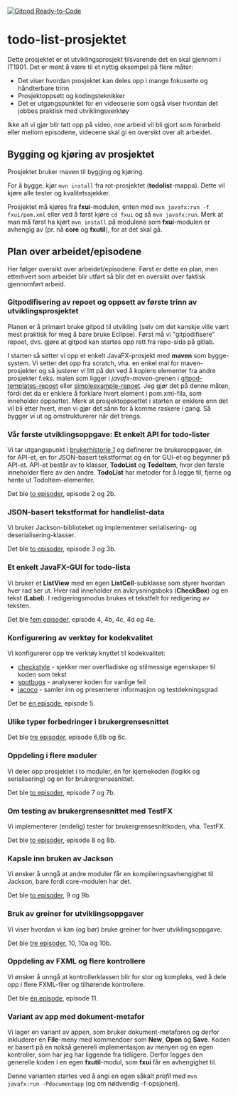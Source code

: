 [![Gitpod Ready-to-Code](https://img.shields.io/badge/Gitpod-Ready--to--Code-blue?logo=gitpod)](https://gitpod.stack.it.ntnu.no/#https://gitlab.stud.idi.ntnu.no/it1901/todo-list) 

# todo-list-prosjektet

Dette prosjektet er et utviklingsprosjekt tilsvarende det en skal gjennom i IT1901. Det er ment å være til et nyttig eksempel på flere måter:
- Det viser hvordan prosjektet kan deles opp i mange fokuserte og håndterbare trinn
- Prosjektoppsett og kodingsteknikker
- Det er utgangspunktet for en videoserie som også viser hvordan det jobbes praktisk med utviklingsverktøy

Ikke alt vi gjør blir tatt opp på video, noe arbeid vil bli gjort som forarbeid eller mellom episodene, videoene skal gi en oversikt over alt arbeidet. 

## Bygging og kjøring av prosjektet

Prosjektet bruker maven til bygging og kjøring.

For å bygge, kjør `mvn install` fra rot-prosjektet (**todolist**-mappa). Dette vil kjøre alle tester og kvalitetssjekker.

Prosjektet må kjøres fra **fxui**-modulen, enten med `mvn javafx:run -f fxui/pom.xml` eller ved å først kjøre `cd fxui` og så `mvn javafx:run`.
Merk at man må først ha kjørt `mvn install` på modulene som **fxui**-modulen er avhengig av (pr. nå **core** og **fxutil**), for at det skal gå.

## Plan over arbeidet/episodene

Her følger oversikt over arbeidet/episodene. Først er dette en plan, men etterhvert som arbeidet blir utført så blir det en oversikt over faktisk gjennomført arbeid.

### Gitpodifisering av repoet og oppsett av første trinn av utviklingsprosjektet

Planen er å primært bruke gitpod til utvikling (selv om det kanskje ville vært mest praktisk for meg å bare bruke Eclipse).
Først må vi "gitpodifisere" repoet, dvs. gjøre at gitpod kan startes opp rett fra repo-sida på gitlab.

I starten så setter vi opp et enkelt JavaFX-prosjekt med **maven** som bygge-system. Vi setter det opp fra scratch, vha. en enkel mal for
maven-prosjekter og så justerer vi litt på det ved å kopiere elementer fra andre prosjekter f.eks. malen som ligger i *javafx-maven*-grenen i
[gitpod-templates-repoet](https://gitlab.stud.idi.ntnu.no/it1901/gitpod-templates) eller [simpleexample-repoet](https://gitlab.stud.idi.ntnu.no/it1901/simpleexamepl).
Jeg gjør det på denne måten, fordi det da er enklere å forklare hvert element i pom.xml-fila, som inneholder oppsettet.
Merk at prosjektoppsettet i starten er enklere enn det vil bli etter hvert, men vi gjør det sånn for å komme raskere i gang.
Så bygger vi ut og omstrukturerer når det trengs.

### Vår første utviklingsoppgave: Et enkelt API for todo-lister

Vi tar utgangspunkt i [brukerhistorie 1](brukerhistorier.md) og definerer tre brukeroppgaver, én for API-et, en for JSON-basert tekstformat og én for GUI-et og begynner på API-et.
API-et består av to klasser, **TodoList** og **TodoItem**, hvor den første inneholder flere av den andre.
**TodoList** har metoder for å legge til, fjerne og hente ut TodoItem-elementer.

Det ble [to episoder](https://ntnu.cloud.panopto.eu/Panopto/Pages/Viewer.aspx?pid=54fc1b77-4d04-4fcb-8df2-ac32009ee479), episode 2 og 2b.

### JSON-basert tekstformat for handlelist-data

Vi bruker Jackson-biblioteket og implementerer serialisering- og deserialisering-klasser.

Det ble [to episoder](https://ntnu.cloud.panopto.eu/Panopto/Pages/Viewer.aspx?pid=048886e9-1d6b-4727-87e8-ac32008f58c6), episode 3 og 3b.

### Et enkelt JavaFX-GUI for todo-lista

Vi bruker et **ListView** med en egen **ListCell**-subklasse som styrer hvordan hver rad ser ut.
Hver rad inneholder en avkrysningsboks (**CheckBox**) og en tekst (**Label**).
I redigeringsmodus brukes et tekstfelt for redigering av teksten.

Det ble [fem episoder](https://ntnu.cloud.panopto.eu/Panopto/Pages/Viewer.aspx?pid=4c54ab10-3aeb-427c-9ed0-ac3200a06eea), episode 4, 4b, 4c, 4d og 4e.

### Konfigurering av verktøy for kodekvalitet

Vi konfigurerer opp tre verktøy knyttet til kodekvalitet:

- [checkstyle](https://checkstyle.sourceforge.io) - sjekker mer overfladiske og stilmessige egenskaper til koden som tekst
- [spotbugs](https://spotbugs.github.io/) - analyserer koden for vanlige feil
- [jacoco](https://www.jacoco.org) - samler inn og presenterer informasjon og testdekningsgrad

Det be [én episode](https://ntnu.cloud.panopto.eu/Panopto/Pages/Viewer.aspx?id=4ff212a2-15f2-4009-9ec3-ac38010531bc), episode 5.

### Ulike typer forbedringer i brukergrensesnittet

Det ble [tre episoder](https://ntnu.cloud.panopto.eu/Panopto/Pages/Viewer.aspx?pid=954e3cfb-8692-4d91-ac65-ac3d0140642a), episode 6,6b og 6c.


### Oppdeling i flere moduler

Vi deler opp prosjektet i to moduler, én for kjernekoden (logikk og serialisering) og en for brukergrensesnittet.

Det ble [to episoder](https://ntnu.cloud.panopto.eu/Panopto/Pages/Viewer.aspx?pid=a3a720db-ad1e-4d04-a0c9-ac3f00a893ef), episode 7 og 7b.

### Om testing av brukergrensesnittet med TestFX

Vi implementerer (endelig) tester for brukergrensesnittkoden, vha. TestFX.

Det ble [to episoder](https://ntnu.cloud.panopto.eu/Panopto/Pages/Viewer.aspx?pid=77561481-581a-4731-8867-ac41007ae0e9), episode 8 og 8b.

### Kapsle inn bruken av Jackson

Vi ønsker å unngå at andre moduler får en kompileringsavhengighet til Jackson, bare fordi core-modulen har det.

Det ble [to episoder](https://ntnu.cloud.panopto.eu/Panopto/Pages/Viewer.aspx?pid=84e11eef-3289-420b-8721-ac4400fa3a80), 9 og 9b.

### Bruk av greiner for utviklingsoppgaver

Vi viser hvordan vi kan (og bør) bruke greiner for hver utviklingsoppgave.

Det ble [tre episoder](https://ntnu.cloud.panopto.eu/Panopto/Pages/Viewer.aspx?pid=a6a3fa27-9553-4043-8374-ac4700a9d6c3), 10, 10a og 10b.

### Oppdeling av FXML og flere kontrollere

Vi ønsker å unngå at kontrollerklassen blir for stor og kompleks, ved å dele opp i flere FXML-filer og tilhørende kontrollere.

Det ble [én episode](https://ntnu.cloud.panopto.eu/Panopto/Pages/Viewer.aspx?id=8a8df17e-45e7-4a42-ab2c-ac4b00bec6fb), episode 11.

### Variant av app med dokument-metafor

Vi lager en variant av appen, som bruker dokument-metaforen og derfor inkluderer en **File**-meny med kommendoer som **New**, **Open** og **Save**.
Koden er basert på en nokså generell implementasjon av menyen og en egen kontroller, som har jeg har liggende fra tidligere.
Derfor legges den generelle koden i en egen **fxutil**-modul, som **fxui** får en avhengighet til.

Denne varianten startes ved å angi en egen såkalt *profil* med `mvn javafx:run -Pdocumentapp` (og om nødvendig -f-opsjonen).
